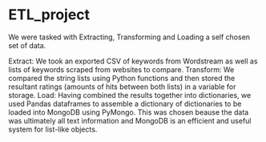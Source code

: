 # ETL_project
We were tasked with Extracting, Transforming and Loading a self chosen set of data. 

Extract: We took an exported CSV of keywords from Wordstream as well as lists of keywords scraped from websites to compare.
Transform: We compared the string lists using Python functions and then stored the resultant ratings (amounts of hits between both lists) in a variable for storage. 
Load: Having combined the results together into dictionaries, we used Pandas dataframes to assemble a dictionary of dictionaries to be loaded into MongoDB using PyMongo. This was chosen beause the data was ultimately all text information and MongoDB is an efficient and useful system for list-like objects. 
